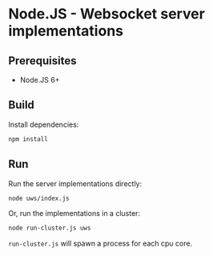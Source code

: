 # Node.JS - Websocket server implementations

## Prerequisites

- Node.JS 6+

## Build

Install dependencies:

```bash
npm install
```

## Run

Run the server implementations directly:

```bash
node uws/index.js
```

Or, run the implementations in a cluster:

```bash
node run-cluster.js uws
```

`run-cluster.js` will spawn a process for each cpu core.
